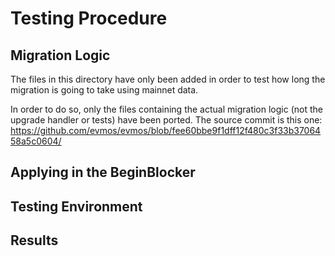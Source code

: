 # Testing Procedure

## Migration Logic

The files in this directory have only been added in order to test
how long the migration is going to take using mainnet data.

In order to do so, only the files containing the actual migration logic
(not the upgrade handler or tests) have been ported.
The source commit is this one:
https://github.com/evmos/evmos/blob/fee60bbe9f1dff12f480c3f33b3706458a5c0604/

## Applying in the BeginBlocker

## Testing Environment

## Results

